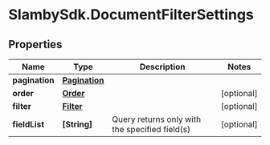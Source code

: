 # SlambySdk.DocumentFilterSettings

## Properties
Name | Type | Description | Notes
------------ | ------------- | ------------- | -------------
**pagination** | [**Pagination**](Pagination.md) |  | 
**order** | [**Order**](Order.md) |  | [optional] 
**filter** | [**Filter**](Filter.md) |  | [optional] 
**fieldList** | **[String]** | Query returns only with the specified field(s) | [optional] 



